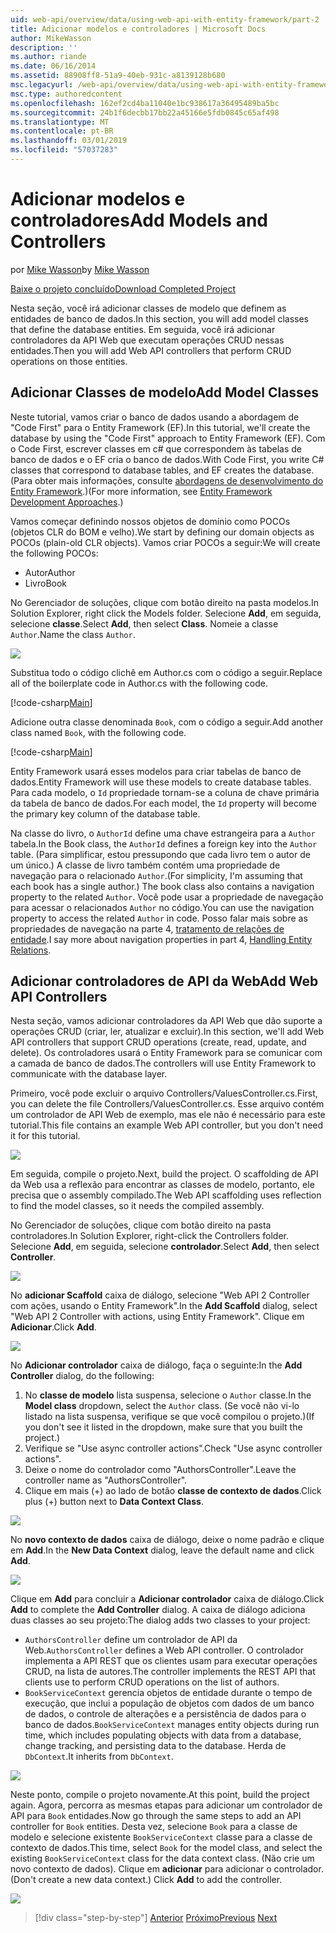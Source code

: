 ```yaml
---
uid: web-api/overview/data/using-web-api-with-entity-framework/part-2
title: Adicionar modelos e controladores | Microsoft Docs
author: MikeWasson
description: ''
ms.author: riande
ms.date: 06/16/2014
ms.assetid: 88908ff8-51a9-40eb-931c-a8139128b680
msc.legacyurl: /web-api/overview/data/using-web-api-with-entity-framework/part-2
msc.type: authoredcontent
ms.openlocfilehash: 162ef2cd4ba11040e1bc938617a36495489ba5bc
ms.sourcegitcommit: 24b1f6decbb17bb22a45166e5fdb0845c65af498
ms.translationtype: MT
ms.contentlocale: pt-BR
ms.lasthandoff: 03/01/2019
ms.locfileid: "57037283"
---
```

<a name="add-models-and-controllers"></a><span data-ttu-id="673ef-102">Adicionar modelos e controladores</span><span class="sxs-lookup"><span data-stu-id="673ef-102">Add Models and Controllers</span></span>
====================
<span data-ttu-id="673ef-103">por [Mike Wasson](https://github.com/MikeWasson)</span><span class="sxs-lookup"><span data-stu-id="673ef-103">by [Mike Wasson](https://github.com/MikeWasson)</span></span>

[<span data-ttu-id="673ef-104">Baixe o projeto concluído</span><span class="sxs-lookup"><span data-stu-id="673ef-104">Download Completed Project</span></span>](https://github.com/MikeWasson/BookService)

<span data-ttu-id="673ef-105">Nesta seção, você irá adicionar classes de modelo que definem as entidades de banco de dados.</span><span class="sxs-lookup"><span data-stu-id="673ef-105">In this section, you will add model classes that define the database entities.</span></span> <span data-ttu-id="673ef-106">Em seguida, você irá adicionar controladores da API Web que executam operações CRUD nessas entidades.</span><span class="sxs-lookup"><span data-stu-id="673ef-106">Then you will add Web API controllers that perform CRUD operations on those entities.</span></span>

## <a name="add-model-classes"></a><span data-ttu-id="673ef-107">Adicionar Classes de modelo</span><span class="sxs-lookup"><span data-stu-id="673ef-107">Add Model Classes</span></span>

<span data-ttu-id="673ef-108">Neste tutorial, vamos criar o banco de dados usando a abordagem de "Code First" para o Entity Framework (EF).</span><span class="sxs-lookup"><span data-stu-id="673ef-108">In this tutorial, we'll create the database by using the "Code First" approach to Entity Framework (EF).</span></span> <span data-ttu-id="673ef-109">Com o Code First, escrever classes em c# que correspondem às tabelas de banco de dados e o EF cria o banco de dados.</span><span class="sxs-lookup"><span data-stu-id="673ef-109">With Code First, you write C# classes that correspond to database tables, and EF creates the database.</span></span> <span data-ttu-id="673ef-110">(Para obter mais informações, consulte [abordagens de desenvolvimento do Entity Framework](https://msdn.microsoft.com/library/ms178359%28v=vs.110%29.aspx#dbfmfcf).)</span><span class="sxs-lookup"><span data-stu-id="673ef-110">(For more information, see [Entity Framework Development Approaches](https://msdn.microsoft.com/library/ms178359%28v=vs.110%29.aspx#dbfmfcf).)</span></span>

<span data-ttu-id="673ef-111">Vamos começar definindo nossos objetos de domínio como POCOs (objetos CLR do BOM e velho).</span><span class="sxs-lookup"><span data-stu-id="673ef-111">We start by defining our domain objects as POCOs (plain-old CLR objects).</span></span> <span data-ttu-id="673ef-112">Vamos criar POCOs a seguir:</span><span class="sxs-lookup"><span data-stu-id="673ef-112">We will create the following POCOs:</span></span>

- <span data-ttu-id="673ef-113">Autor</span><span class="sxs-lookup"><span data-stu-id="673ef-113">Author</span></span>
- <span data-ttu-id="673ef-114">Livro</span><span class="sxs-lookup"><span data-stu-id="673ef-114">Book</span></span>

<span data-ttu-id="673ef-115">No Gerenciador de soluções, clique com botão direito na pasta modelos.</span><span class="sxs-lookup"><span data-stu-id="673ef-115">In Solution Explorer, right click the Models folder.</span></span> <span data-ttu-id="673ef-116">Selecione **Add**, em seguida, selecione **classe**.</span><span class="sxs-lookup"><span data-stu-id="673ef-116">Select **Add**, then select **Class**.</span></span> <span data-ttu-id="673ef-117">Nomeie a classe `Author`.</span><span class="sxs-lookup"><span data-stu-id="673ef-117">Name the class `Author`.</span></span>

![](part-2/_static/image1.png)

<span data-ttu-id="673ef-118">Substitua todo o código clichê em Author.cs com o código a seguir.</span><span class="sxs-lookup"><span data-stu-id="673ef-118">Replace all of the boilerplate code in Author.cs with the following code.</span></span>

[!code-csharp[Main](part-2/samples/sample1.cs)]

<span data-ttu-id="673ef-119">Adicione outra classe denominada `Book`, com o código a seguir.</span><span class="sxs-lookup"><span data-stu-id="673ef-119">Add another class named `Book`, with the following code.</span></span>

[!code-csharp[Main](part-2/samples/sample2.cs)]

<span data-ttu-id="673ef-120">Entity Framework usará esses modelos para criar tabelas de banco de dados.</span><span class="sxs-lookup"><span data-stu-id="673ef-120">Entity Framework will use these models to create database tables.</span></span> <span data-ttu-id="673ef-121">Para cada modelo, o `Id` propriedade tornam-se a coluna de chave primária da tabela de banco de dados.</span><span class="sxs-lookup"><span data-stu-id="673ef-121">For each model, the `Id` property will become the primary key column of the database table.</span></span>

<span data-ttu-id="673ef-122">Na classe do livro, o `AuthorId` define uma chave estrangeira para a `Author` tabela.</span><span class="sxs-lookup"><span data-stu-id="673ef-122">In the Book class, the `AuthorId` defines a foreign key into the `Author` table.</span></span> <span data-ttu-id="673ef-123">(Para simplificar, estou pressupondo que cada livro tem o autor de um único.) A classe de livro também contém uma propriedade de navegação para o relacionado `Author`.</span><span class="sxs-lookup"><span data-stu-id="673ef-123">(For simplicity, I'm assuming that each book has a single author.) The book class also contains a navigation property to the related `Author`.</span></span> <span data-ttu-id="673ef-124">Você pode usar a propriedade de navegação para acessar o relacionados `Author` no código.</span><span class="sxs-lookup"><span data-stu-id="673ef-124">You can use the navigation property to access the related `Author` in code.</span></span> <span data-ttu-id="673ef-125">Posso falar mais sobre as propriedades de navegação na parte 4, [tratamento de relações de entidade](part-4.md).</span><span class="sxs-lookup"><span data-stu-id="673ef-125">I say more about navigation properties in part 4, [Handling Entity Relations](part-4.md).</span></span>

## <a name="add-web-api-controllers"></a><span data-ttu-id="673ef-126">Adicionar controladores de API da Web</span><span class="sxs-lookup"><span data-stu-id="673ef-126">Add Web API Controllers</span></span>

<span data-ttu-id="673ef-127">Nesta seção, vamos adicionar controladores da API Web que dão suporte a operações CRUD (criar, ler, atualizar e excluir).</span><span class="sxs-lookup"><span data-stu-id="673ef-127">In this section, we'll add Web API controllers that support CRUD operations (create, read, update, and delete).</span></span> <span data-ttu-id="673ef-128">Os controladores usará o Entity Framework para se comunicar com a camada de banco de dados.</span><span class="sxs-lookup"><span data-stu-id="673ef-128">The controllers will use Entity Framework to communicate with the database layer.</span></span>

<span data-ttu-id="673ef-129">Primeiro, você pode excluir o arquivo Controllers/ValuesController.cs.</span><span class="sxs-lookup"><span data-stu-id="673ef-129">First, you can delete the file Controllers/ValuesController.cs.</span></span> <span data-ttu-id="673ef-130">Esse arquivo contém um controlador de API Web de exemplo, mas ele não é necessário para este tutorial.</span><span class="sxs-lookup"><span data-stu-id="673ef-130">This file contains an example Web API controller, but you don't need it for this tutorial.</span></span>

![](part-2/_static/image2.png)

<span data-ttu-id="673ef-131">Em seguida, compile o projeto.</span><span class="sxs-lookup"><span data-stu-id="673ef-131">Next, build the project.</span></span> <span data-ttu-id="673ef-132">O scaffolding de API da Web usa a reflexão para encontrar as classes de modelo, portanto, ele precisa que o assembly compilado.</span><span class="sxs-lookup"><span data-stu-id="673ef-132">The Web API scaffolding uses reflection to find the model classes, so it needs the compiled assembly.</span></span>

<span data-ttu-id="673ef-133">No Gerenciador de soluções, clique com botão direito na pasta controladores.</span><span class="sxs-lookup"><span data-stu-id="673ef-133">In Solution Explorer, right-click the Controllers folder.</span></span> <span data-ttu-id="673ef-134">Selecione **Add**, em seguida, selecione **controlador**.</span><span class="sxs-lookup"><span data-stu-id="673ef-134">Select **Add**, then select **Controller**.</span></span>

![](part-2/_static/image3.png)

<span data-ttu-id="673ef-135">No **adicionar Scaffold** caixa de diálogo, selecione "Web API 2 Controller com ações, usando o Entity Framework".</span><span class="sxs-lookup"><span data-stu-id="673ef-135">In the **Add Scaffold** dialog, select "Web API 2 Controller with actions, using Entity Framework".</span></span> <span data-ttu-id="673ef-136">Clique em **Adicionar**.</span><span class="sxs-lookup"><span data-stu-id="673ef-136">Click **Add**.</span></span>

![](part-2/_static/image4.png)

<span data-ttu-id="673ef-137">No **Adicionar controlador** caixa de diálogo, faça o seguinte:</span><span class="sxs-lookup"><span data-stu-id="673ef-137">In the **Add Controller** dialog, do the following:</span></span>

1. <span data-ttu-id="673ef-138">No **classe de modelo** lista suspensa, selecione o `Author` classe.</span><span class="sxs-lookup"><span data-stu-id="673ef-138">In the **Model class** dropdown, select the `Author` class.</span></span> <span data-ttu-id="673ef-139">(Se você não vi-lo listado na lista suspensa, verifique se que você compilou o projeto.)</span><span class="sxs-lookup"><span data-stu-id="673ef-139">(If you don't see it listed in the dropdown, make sure that you built the project.)</span></span>
2. <span data-ttu-id="673ef-140">Verifique se "Use async controller actions".</span><span class="sxs-lookup"><span data-stu-id="673ef-140">Check "Use async controller actions".</span></span>
3. <span data-ttu-id="673ef-141">Deixe o nome do controlador como &quot;AuthorsController&quot;.</span><span class="sxs-lookup"><span data-stu-id="673ef-141">Leave the controller name as &quot;AuthorsController&quot;.</span></span>
4. <span data-ttu-id="673ef-142">Clique em mais (+) ao lado de botão **classe de contexto de dados**.</span><span class="sxs-lookup"><span data-stu-id="673ef-142">Click plus (+) button next to **Data Context Class**.</span></span>

![](part-2/_static/image5.png)

<span data-ttu-id="673ef-143">No **novo contexto de dados** caixa de diálogo, deixe o nome padrão e clique em **Add**.</span><span class="sxs-lookup"><span data-stu-id="673ef-143">In the **New Data Context** dialog, leave the default name and click **Add**.</span></span>

![](part-2/_static/image6.png)

<span data-ttu-id="673ef-144">Clique em **Add** para concluir a **Adicionar controlador** caixa de diálogo.</span><span class="sxs-lookup"><span data-stu-id="673ef-144">Click **Add** to complete the **Add Controller** dialog.</span></span> <span data-ttu-id="673ef-145">A caixa de diálogo adiciona duas classes ao seu projeto:</span><span class="sxs-lookup"><span data-stu-id="673ef-145">The dialog adds two classes to your project:</span></span>

- <span data-ttu-id="673ef-146">`AuthorsController` define um controlador de API da Web.</span><span class="sxs-lookup"><span data-stu-id="673ef-146">`AuthorsController` defines a Web API controller.</span></span> <span data-ttu-id="673ef-147">O controlador implementa a API REST que os clientes usam para executar operações CRUD, na lista de autores.</span><span class="sxs-lookup"><span data-stu-id="673ef-147">The controller implements the REST API that clients use to perform CRUD operations on the list of authors.</span></span>
- <span data-ttu-id="673ef-148">`BookServiceContext` gerencia objetos de entidade durante o tempo de execução, que inclui a população de objetos com dados de um banco de dados, o controle de alterações e a persistência de dados para o banco de dados.</span><span class="sxs-lookup"><span data-stu-id="673ef-148">`BookServiceContext` manages entity objects during run time, which includes populating objects with data from a database, change tracking, and persisting data to the database.</span></span> <span data-ttu-id="673ef-149">Herda de `DbContext`.</span><span class="sxs-lookup"><span data-stu-id="673ef-149">It inherits from `DbContext`.</span></span>

![](part-2/_static/image7.png)

<span data-ttu-id="673ef-150">Neste ponto, compile o projeto novamente.</span><span class="sxs-lookup"><span data-stu-id="673ef-150">At this point, build the project again.</span></span> <span data-ttu-id="673ef-151">Agora, percorra as mesmas etapas para adicionar um controlador de API para `Book` entidades.</span><span class="sxs-lookup"><span data-stu-id="673ef-151">Now go through the same steps to add an API controller for `Book` entities.</span></span> <span data-ttu-id="673ef-152">Desta vez, selecione `Book` para a classe de modelo e selecione existente `BookServiceContext` classe para a classe de contexto de dados.</span><span class="sxs-lookup"><span data-stu-id="673ef-152">This time, select `Book` for the model class, and select the existing `BookServiceContext` class for the data context class.</span></span> <span data-ttu-id="673ef-153">(Não crie um novo contexto de dados). Clique em **adicionar** para adicionar o controlador.</span><span class="sxs-lookup"><span data-stu-id="673ef-153">(Don't create a new data context.) Click **Add** to add the controller.</span></span>

![](part-2/_static/image8.png)

> [!div class="step-by-step"]
> <span data-ttu-id="673ef-154">[Anterior](part-1.md)
> [Próximo](part-3.md)</span><span class="sxs-lookup"><span data-stu-id="673ef-154">[Previous](part-1.md)
[Next](part-3.md)</span></span>
